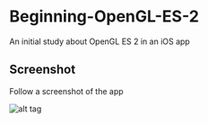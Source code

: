# Beginning-OpenGL-ES-2
An initial study about OpenGL ES 2 in an iOS app

## Screenshot

Follow a screenshot of the app

![alt tag](https://raw.github.com/jwyterlin/Beginning-OpenGL-ES-2/master/Screenshot/screenshot1.gif)
